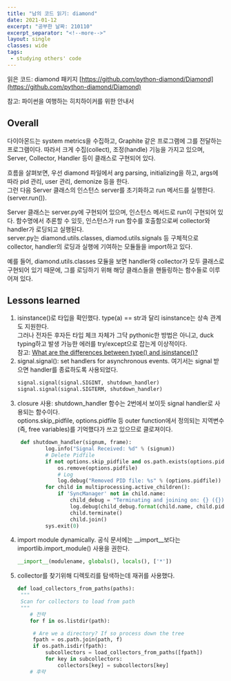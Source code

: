 ```yaml
---
title: "남의 코드 읽기: diamond"
date: 2021-01-12
excerpt: "공부한 날짜: 210110"
excerpt_separator: "<!--more-->"
layout: single
classes: wide
tags: 
 - studying others' code
---
```



읽은 코드: diamond 패키지 [https://github.com/python-diamond/Diamond](https://github.com/python-diamond/Diamond)

참고: 파이썬을 여행하는 히치하이커를 위한 안내서



## Overall

다이아몬드는 system metrics을 수집하고, Graphite 같은 프로그램에 그를 전달하는 프로그램이다.
따라서 크게 수집(collect), 조정(handle) 기능을 가지고 있으며, Server, Collector, Handler 등이 클래스로 구현되어 있다.

흐름을 살펴보면, 우선 diamond 파일에서 arg parsing, initializing을 하고, args에 따라 pid 관리, user 관리, demonize 등을 한다.  
그런 다음 Server 클래스의 인스턴스 server를 초기화하고 run 메서드를 실행한다.(server.run()).  

Server 클래스는 server.py에 구현되어 있으며, 인스턴스 메서드로 run이 구현되어 있다. 함수명에서 추론할 수 있듯, 인스턴스가 run 함수를 호출함으로써 collector와 handler가 로딩되고 실행된다.   
server.py는 diamond.utils.classes, diamod.utils.signals 등 구체적으로 collector, handler의 로딩과 실행에 기여하는 모듈들을 import하고 있다.  

예를 들어, diamond.utils.classes 모듈을 보면 handler와 collector가 모두 클래스로 구현되어 있기 때문에, 그를 로딩하기 위해 해당 클래스들을 핸들링하는 함수들로 이루어져 있다.  




## Lessons learned


1. isinstance()로 타입을 확인했다. type(a) == str과 달리 isinstance는 상속 관계도 지원한다.  
그러나 전자든 후자든 타입 체크 자체가 그닥 pythonic한 방법은 아니고, duck typing하고 발생 가능한 에러를 try/except으로 잡는게 이상적이다.  
참고: [What are the differences between type() and isinstance()?](https://stackoverflow.com/questions/1549801/what-are-the-differences-between-type-and-isinstance)
2. signal.signal(): set handlers for asynchronous events. 여기서는 signal 받으면 handler를 종료하도록 사용되었다.
   ```python
   signal.signal(signal.SIGINT, shutdown_handler)
   signal.signal(signal.SIGTERM, shutdown_handler)
   ```
3. closure 사용: shutdown_handler 함수는 2번에서 보이듯 signal handler로 사용되는 함수이다.  
options.skip_pidfile, options.pidfile 등 outer function에서 정의되는 지역변수(즉, free variables)를 기억했다가 쓰고 있으므로 클로져이다.
   ```python
	def shutdown_handler(signum, frame):
            log.info("Signal Received: %d" % (signum))
            # Delete Pidfile
            if not options.skip_pidfile and os.path.exists(options.pidfile):
                os.remove(options.pidfile)
                # Log
                log.debug("Removed PID file: %s" % (options.pidfile))  
            for child in multiprocessing.active_children():
                if 'SyncManager' not in child.name:
                    child_debug = "Terminating and joining on: {} ({})"
                    log.debug(child_debug.format(child.name, child.pid))
                    child.terminate()
                    child.join()
            sys.exit(0)
   ```
4. import module dynamically. 공식 문서에는 __import__보다는 importlib.import_module() 사용을 권한다.
   ```python
   __import__(modulename, globals(), locals(), ['*'])
   ```
5. collector를 찾기위해 디렉토리를 탐색하는데 재귀를 사용했다.
   ```python
   def load_collectors_from_paths(paths):
    """
    Scan for collectors to load from path
    """
	   # 전략
	   for f in os.listdir(path):

	    # Are we a directory? If so process down the tree
	    fpath = os.path.join(path, f)
	    if os.path.isdir(fpath):
	        subcollectors = load_collectors_from_paths([fpath])
	        for key in subcollectors:
	            collectors[key] = subcollectors[key]
	   # 후략
   ```

